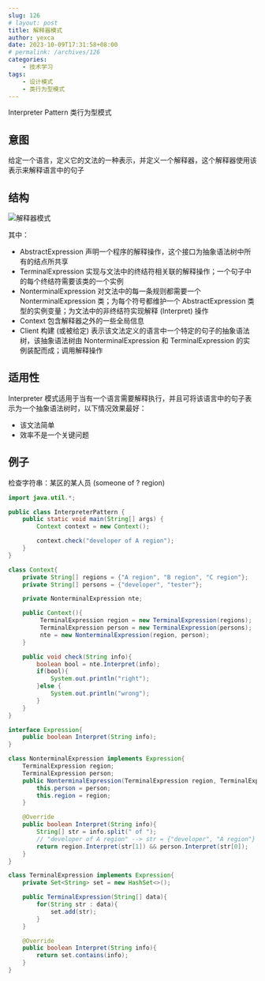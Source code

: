 ```yaml
---
slug: 126
# layout: post
title: 解释器模式
author: yexca
date: 2023-10-09T17:31:58+08:00
# permalink: /archives/126
categories:
    - 技术学习
tags:
    - 设计模式
    - 类行为型模式
---
```


Interpreter Pattern 类行为型模式

## 意图

给定一个语言，定义它的文法的一种表示，并定义一个解释器，这个解释器使用该表示来解释语言中的句子

## 结构

![解释器模式](https://cdn.statically.io/gh/yexca/picx-images-hosting@master/2021/解释器模式.67y5fd2xby40.webp)

其中：

* AbstractExpression 声明一个程序的解释操作，这个接口为抽象语法树中所有的结点所共享
* TerminalExpression 实现与文法中的终结符相关联的解释操作；一个句子中的每个终结符需要该类的一个实例
* NonterminalExpression 对文法中的每一条规则都需要一个 NonterminalExpression 类；为每个符号都维护一个 AbstractExpression 类型的实例变量；为文法中的非终结符实现解释 (Interpret) 操作
* Context 包含解释器之外的一些全局信息
* Client 构建 (或被给定) 表示该文法定义的语言中一个特定的句子的抽象语法树，该抽象语法树由 NonterminalExpression 和 TerminalExpression 的实例装配而成；调用解释操作

## 适用性

Interpreter 模式适用于当有一个语言需要解释执行，并且可将该语言中的句子表示为一个抽象语法树时，以下情况效果最好：

* 该文法简单
* 效率不是一个关键问题

## 例子

检查字符串：某区的某人员 (someone of ? region)

```java
import java.util.*;

public class InterpreterPattern {
    public static void main(String[] args) {
        Context context = new Context();

        context.check("developer of A region");
    }
}

class Context{
    private String[] regions = {"A region", "B region", "C region"};
    private String[] persons = {"developer", "tester"};

    private NonterminalExpression nte;

    public Context(){
         TerminalExpression region = new TerminalExpression(regions);
         TerminalExpression person = new TerminalExpression(persons);
         nte = new NonterminalExpression(region, person);
    }

    public void check(String info){
        boolean bool = nte.Interpret(info);
        if(bool){
            System.out.println("right");
        }else {
            System.out.println("wrong");
        }
    }
}

interface Expression{
    public boolean Interpret(String info);
}

class NonterminalExpression implements Expression{
    TerminalExpression region;
    TerminalExpression person;
    public NonterminalExpression(TerminalExpression region, TerminalExpression person){
        this.person = person;
        this.region = region;
    }

    @Override
    public boolean Interpret(String info){
        String[] str = info.split(" of ");
        // "developer of A region" --> str = {"developer", "A region"}
        return region.Interpret(str[1]) && person.Interpret(str[0]);
    }
}

class TerminalExpression implements Expression{
    private Set<String> set = new HashSet<>();

    public TerminalExpression(String[] data){
        for(String str : data){
            set.add(str);
        }
    }

    @Override
    public boolean Interpret(String info){
        return set.contains(info);
    }
}
```

